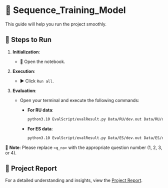 # 🚀 Sequence_Training_Model

This guide will help you run the project smoothly.

## 🔧 Steps to Run

1. **Initialization**:
    - 📘 Open the notebook.

2. **Execution**:
    - ▶️ Click `Run all`.

3. **Evaluation**:
    - Open your terminal and execute the following commands:

      - **For RU data**:
        ```bash
        python3.10 EvalScript/evalResult.py Data/RU/dev.out Data/RU/dev.p<q_no>.out
        ```

      - **For ES data**:
        ```bash
        python3.10 EvalScript/evalResult.py Data/ES/dev.out Data/ES/dev.p<q_no>.out
        ```

🔔 **Note**: Please replace `<q_no>` with the appropriate question number (1, 2, 3, or 4).

## 📄 Project Report
For a detailed understanding and insights, view the [Project Report]().
